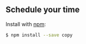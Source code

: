 ## Schedule your time

Install with [npm](https://www.npmjs.com/):

```sh
$ npm install --save copy
```
